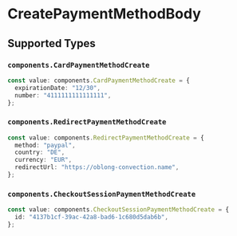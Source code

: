 # CreatePaymentMethodBody


## Supported Types

### `components.CardPaymentMethodCreate`

```typescript
const value: components.CardPaymentMethodCreate = {
  expirationDate: "12/30",
  number: "4111111111111111",
};
```

### `components.RedirectPaymentMethodCreate`

```typescript
const value: components.RedirectPaymentMethodCreate = {
  method: "paypal",
  country: "DE",
  currency: "EUR",
  redirectUrl: "https://oblong-convection.name",
};
```

### `components.CheckoutSessionPaymentMethodCreate`

```typescript
const value: components.CheckoutSessionPaymentMethodCreate = {
  id: "4137b1cf-39ac-42a8-bad6-1c680d5dab6b",
};
```

